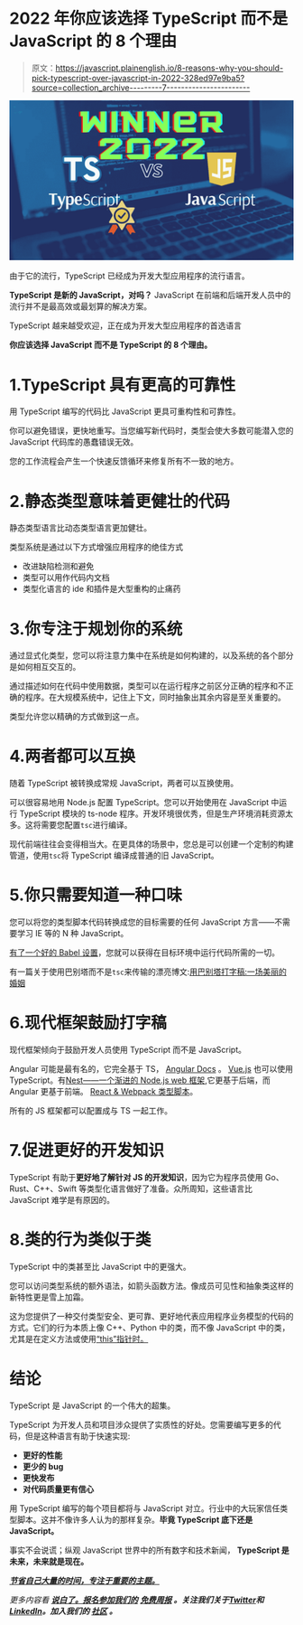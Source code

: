 # 2022 年你应该选择 TypeScript 而不是 JavaScript 的 8 个理由

> 原文：<https://javascript.plainenglish.io/8-reasons-why-you-should-pick-typescript-over-javascript-in-2022-328ed97e9ba5?source=collection_archive---------7----------------------->

![](img/e17ece9054ad1cfa3841bbe127c8e9fe.png)

由于它的流行，TypeScript 已经成为开发大型应用程序的流行语言。

**TypeScript 是新的 JavaScript，对吗？** JavaScript 在前端和后端开发人员中的流行并不是最高效或最划算的解决方案。

TypeScript 越来越受欢迎，正在成为开发大型应用程序的首选语言

**你应该选择 JavaScript 而不是 TypeScript 的 8 个理由。**

# 1.TypeScript 具有更高的可靠性

用 TypeScript 编写的代码比 JavaScript 更具可重构性和可靠性。

你可以避免错误，更快地重写。当您编写新代码时，类型会使大多数可能潜入您的 JavaScript 代码库的愚蠢错误无效。

您的工作流程会产生一个快速反馈循环来修复所有不一致的地方。

# 2.静态类型意味着更健壮的代码

静态类型语言比动态类型语言更加健壮。

类型系统是通过以下方式增强应用程序的绝佳方式

*   改进缺陷检测和避免
*   类型可以用作代码内文档
*   类型化语言的 ide 和插件是大型重构的止痛药

# 3.你专注于规划你的系统

通过显式化类型，您可以将注意力集中在系统是如何构建的，以及系统的各个部分是如何相互交互的。

通过描述如何在代码中使用数据，类型可以在运行程序之前区分正确的程序和不正确的程序。在大规模系统中，记住上下文，同时抽象出其余内容是至关重要的。

类型允许您以精确的方式做到这一点。

# 4.两者都可以互换

随着 TypeScript 被转换成常规 JavaScript，两者可以互换使用。

可以很容易地用 Node.js 配置 TypeScript。您可以开始使用在 JavaScript 中运行 TypeScript 模块的 ts-node 程序。开发环境很优秀，但是生产环境消耗资源太多。这将需要您配置`tsc`进行编译。

现代前端往往会变得相当大。在更具体的场景中，您总是可以创建一个定制的构建管道，使用`tsc`将 TypeScript 编译成普通的旧 JavaScript。

# 5.你只需要知道一种口味

您可以将您的类型脚本代码转换成您的目标需要的任何 JavaScript 方言——不需要学习 IE 等的 N 种 JavaScript。

[有了一个好的 Babel 设置](https://gist.github.com/rstacruz/648cb4dc68a76c761dc9e989832d9a50)，您就可以获得在目标环境中运行代码所需的一切。

有一篇关于使用巴别塔而不是`tsc`来传输的漂亮博文:[用巴别塔打字稿:一场美丽的婚姻](https://iamturns.com/typescript-babel/)

# 6.现代框架鼓励打字稿

现代框架倾向于鼓励开发人员使用 TypeScript 而不是 JavaScript。

Angular 可能是最有名的，它完全基于 TS， [Angular Docs](http://angular.io/) 。 [Vue.js](https://vuejs.org/v2/guide/typescript.html) 也可以使用 TypeScript。有[Nest——一个渐进的 Node.js web 框架](https://nestjs.com/),它更基于后端，而 Angular 更基于前端。 [React & Webpack 类型脚本](https://www.typescriptlang.org/docs/handbook/react-&-webpack.html)。

所有的 JS 框架都可以配置成与 TS 一起工作。

# 7.促进更好的开发知识

TypeScript 有助于**更好地了解针对 JS 的开发知识**，因为它为程序员使用 Go、Rust、C++、Swift 等类型化语言做好了准备。众所周知，这些语言比 JavaScript 难学是有原因的。

# 8.类的行为类似于类

TypeScript 中的类甚至比 JavaScript 中的更强大。

您可以访问类型系统的额外语法，如箭头函数方法。像成员可见性和抽象类这样的新特性更是雪上加霜。

这为您提供了一种交付类型安全、更可靠、更好地代表应用程序业务模型的代码的方式。它们的行为本质上像 C++、Python 中的类，而不像 JavaScript 中的类，尤其是在定义方法或使用[“this”指针时。](https://medium.com/nerd-for-tech/i-am-sorry-but-we-javascript-developers-need-to-understand-this-first-e6b0683432b3)

# 结论

TypeScript 是 JavaScript 的一个伟大的超集。

TypeScript 为开发人员和项目涉众提供了实质性的好处。您需要编写更多的代码，但是这种语言有助于快速实现:

*   **更好的性能**
*   **更少的 bug**
*   **更快发布**
*   **对代码质量更有信心**

用 TypeScript 编写的每个项目都将与 JavaScript 对立。行业中的大玩家信任类型脚本。这并不像许多人认为的那样复杂。**毕竟 TypeScript 底下还是 JavaScript。**

事实不会说谎；纵观 JavaScript 世界中的所有数字和技术新闻， **TypeScript 是未来，未来就是现在。**

[***节省自己大量的时间，专注于重要的主题。***](https://arnoldcodeacademy.ck.page/26-web-dev-cheat-sheets)

*更多内容看* [***说白了。报名参加我们的***](https://plainenglish.io/) **[***免费周报***](http://newsletter.plainenglish.io/) *。关注我们关于*[***Twitter***](https://twitter.com/inPlainEngHQ)*和*[***LinkedIn***](https://www.linkedin.com/company/inplainenglish/)*。加入我们的* [***社区***](https://discord.gg/GtDtUAvyhW) *。***